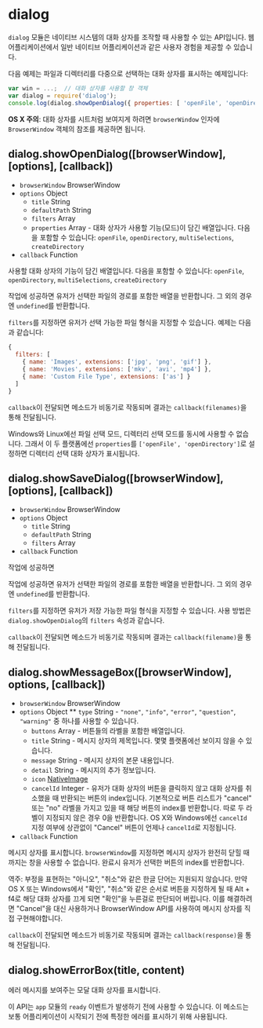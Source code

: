 ﻿# dialog

`dialog` 모듈은 네이티브 시스템의 대화 상자를 조작할 때 사용할 수 있는 API입니다.
웹 어플리케이션에서 일반 네이티브 어플리케이션과 같은 사용자 경험을 제공할 수 있습니다.

다음 예제는 파일과 디렉터리를 다중으로 선택하는 대화 상자를 표시하는 예제입니다:

```javascript
var win = ...;  // 대화 상자를 사용할 창 객체
var dialog = require('dialog');
console.log(dialog.showOpenDialog({ properties: [ 'openFile', 'openDirectory', 'multiSelections' ]}));
```

**OS X 주의**: 대화 상자를 시트처럼 보여지게 하려면 `browserWindow` 인자에 `BrowserWindow` 객체의 참조를 제공하면 됩니다.

## dialog.showOpenDialog([browserWindow], [options], [callback])

* `browserWindow` BrowserWindow
* `options` Object
  * `title` String
  * `defaultPath` String
  * `filters` Array
  * `properties` Array - 대화 상자가 사용할 기능(모드)이 담긴 배열입니다.
    다음을 포함할 수 있습니다: `openFile`, `openDirectory`, `multiSelections`, `createDirectory`
* `callback` Function

사용할 대화 상자의 기능이 담긴 배열입니다. 다음을 포함할 수 있습니다: `openFile`, `openDirectory`, `multiSelections`, `createDirectory`

작업에 성공하면 유저가 선택한 파일의 경로를 포함한 배열을 반환합니다. 그 외의 경우엔 `undefined`를 반환합니다.

`filters`를 지정하면 유저가 선택 가능한 파일 형식을 지정할 수 있습니다. 예제는 다음과 같습니다:

```javascript
{
  filters: [
    { name: 'Images', extensions: ['jpg', 'png', 'gif'] },
    { name: 'Movies', extensions: ['mkv', 'avi', 'mp4'] },
    { name: 'Custom File Type', extensions: ['as'] }
  ]
}
```

`callback`이 전달되면 메소드가 비동기로 작동되며 결과는 `callback(filenames)`을 통해 전달됩니다.

Windows와 Linux에선 파일 선택 모드, 디렉터리 선택 모드를 동시에 사용할 수 없습니다.
그래서 이 두 플랫폼에선 `properties`를 `['openFile', 'openDirectory']`로 설정하면 디렉터리 선택 대화 상자가 표시됩니다.

## dialog.showSaveDialog([browserWindow], [options], [callback])

* `browserWindow` BrowserWindow
* `options` Object
  * `title` String
  * `defaultPath` String
  * `filters` Array
* `callback` Function

작업에 성공하면 

작업에 성공하면 유저가 선택한 파일의 경로를 포함한 배열을 반환합니다. 그 외의 경우엔 `undefined`를 반환합니다.

`filters`를 지정하면 유저가 저장 가능한 파일 형식을 지정할 수 있습니다. 사용 방법은 `dialog.showOpenDialog`의 `filters` 속성과 같습니다.

`callback`이 전달되면 메소드가 비동기로 작동되며 결과는 `callback(filename)`을 통해 전달됩니다.

## dialog.showMessageBox([browserWindow], options, [callback])

* `browserWindow` BrowserWindow
* `options` Object
  ** `type` String - `"none"`, `"info"`, `"error"`, `"question"`, `"warning"` 중 하나를 사용할 수 있습니다.
  * `buttons` Array - 버튼들의 라벨을 포함한 배열입니다.
  * `title` String - 메시지 상자의 제목입니다. 몇몇 플랫폼에선 보이지 않을 수 있습니다.
  * `message` String - 메시지 상자의 본문 내용입니다.
  * `detail` String - 메시지의 추가 정보입니다.
  * `icon` [NativeImage](native-image-ko.md)
  * `cancelId` Integer - 유저가 대화 상자의 버튼을 클릭하지 않고 대화 상자를 취소했을 때 반환되는 버튼의 index입니다.
    기본적으로 버튼 리스트가 "cancel" 또는 "no" 라벨을 가지고 있을 때 해당 버튼의 index를 반환합니다. 따로 두 라벨이 지정되지 않은 경우 0을 반환합니다.
    OS X와 Windows에선 `cancelId` 지정 여부에 상관없이 "Cancel" 버튼이 언제나 `cancelId`로 지정됩니다.
* `callback` Function

메시지 상자를 표시합니다. `browserWindow`를 지정하면 메시지 상자가 완전히 닫힐 때까지는 창을 사용할 수 없습니다.
완료시 유저가 선택한 버튼의 index를 반환합니다.

역주: 부정을 표현하는 "아니오", "취소"와 같은 한글 단어는 지원되지 않습니다.
만약 OS X 또는 Windows에서 "확인", "취소"와 같은 순서로 버튼을 지정하게 될 때 Alt + f4로 해당 대화 상자를 끄게 되면 "확인"을 누른걸로 판단되어 버립니다.
이를 해결하려면 "Cancel"을 대신 사용하거나 BrowserWindow API를 사용하여 메시지 상자를 직접 구현해야합니다.

`callback`이 전달되면 메소드가 비동기로 작동되며 결과는 `callback(response)`을 통해 전달됩니다.

## dialog.showErrorBox(title, content)

에러 메시지를 보여주는 모달 대화 상자를 표시합니다.

이 API는 `app` 모듈의 `ready` 이벤트가 발생하기 전에 사용할 수 있습니다.
이 메소드는 보통 어플리케이션이 시작되기 전에 특정한 에러를 표시하기 위해 사용됩니다.
